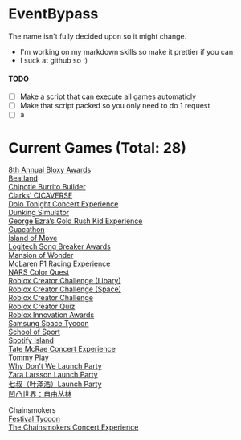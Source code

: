 # EventBypass
The name isn't fully decided upon so it might change.
+ I'm working on my markdown skills so make it prettier if you can
+ I suck at github so :)

#### TODO ####
- [ ] Make a script that can execute all games automaticly
- [ ] Make that script packed so you only need to do 1 request
- [ ] a

# Current Games (Total: 28)
[8th Annual Bloxy Awards](https://www.roblox.com/games/6225076142)\
[Beatland](https://www.roblox.com/games/8528736393)\
[Chipotle Burrito Builder](https://www.roblox.com/games/7603178367)\
[Clarks' CICAVERSE](https://www.roblox.com/games/9557222597)\
[Dolo Tonight Concert Experience](https://www.roblox.com/games/6704278765)\
[Dunking Simulator](https://www.roblox.com/games/7655745946)\
[George Ezra’s Gold Rush Kid Experience](https://www.roblox.com/games/10057963710)\
[Guacathon](https://www.roblox.com/games/10146432319)\
[Island of Move](https://www.roblox.com/games/5306359293)\
[Logitech Song Breaker Awards](https://www.roblox.com/games/9230434873)\
[Mansion of Wonder](https://www.roblox.com/games/6901029464)\
[McLaren F1 Racing Experience](https://www.roblox.com/games/8526353932)\
[NARS Color Quest](https://www.roblox.com/games/10204556059)\
[Roblox Creator Challenge (Libary)](https://www.roblox.com/games/2546610365)\
[Roblox Creator Challenge (Space)](https://www.roblox.com/games/4201429814)\
[Roblox Creator Challenge](https://www.roblox.com/games/1871632192)\
[Roblox Creator Quiz](https://www.roblox.com/games/3204381131)\
[Roblox Innovation Awards](https://www.roblox.com/games/9377039667)\
[Samsung Space Tycoon](https://www.roblox.com/games/10105990977)\
[School of Sport](https://www.roblox.com/games/10319501620)\
[Spotify Island](https://www.roblox.com/games/8209480473)\
[Tate McRae Concert Experience](https://www.roblox.com/games/9604473769)\
[Tommy Play](https://www.roblox.com/games/9129288160)\
[Why Don't We Launch Party](https://www.roblox.com/games/6366043734)\
[Zara Larsson Launch Party](https://www.roblox.com/games/6656109940)\
[七叔（叶泽浩）Launch Party](https://www.roblox.com/games/7277488595)\
[凹凸世界：自由丛林](https://www.roblox.com/games/7541759836)

Chainsmokers\
[Festival Tycoon](https://www.roblox.com/games/9648883891)\
[The Chainsmokers Concert Experience](https://www.roblox.com/games/9291030453)
